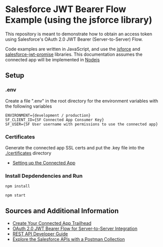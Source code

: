 # Salesforce JWT Bearer Flow Example (using the jsforce library)
This repository is meant to demonstrate how to obtain an access token using Salesforce's OAuth 2.0 JWT Bearer (Server-to-Server) Flow.

Code examples are written in JavaScript, and use the [jsforce](https://www.npmjs.com/package/jsforce) and [salesforce-jwt-promise](https://www.npmjs.com/package/salesforce-jwt-promise) libraries. This documentation assumes the connected app will be implemented in [Nodejs](https://nodejs.org/)

## Setup

### .env
Create a file ".env" in the root directory for the environment variables with the following variables
```
ENVIRONMENT={development / production}
SF_CLIENT_ID={SF Connected App Consumer Key}
SF_USER={SF User username with permissions to use the connected app}
```

### Certificates
Generate the connected app SSL certs and put the .key file into the [./certificates](/certificates) directory
- [Setting up the Connected App](https://trailhead.salesforce.com/en/content/learn/modules/sfdx_travis_ci/sfdx_travis_ci_connected_app)

### Install Depdendencies and Run
```bash
npm install
```

```bash
npm start
```

## Sources and Additional Information
 - [Create Your Connected App Trailhead](https://trailhead.salesforce.com/en/content/learn/modules/sfdx_travis_ci/sfdx_travis_ci_connected_app)
 - [OAuth 2.0 JWT Bearer Flow for Server-to-Server Integration](https://help.salesforce.com/articleView?id=remoteaccess_oauth_jwt_flow.htm&type=5)
 - [REST API Developer Guide](https://developer.salesforce.com/docs/atlas.en-us.api_rest.meta/api_rest/intro_what_is_rest_api.htm)
 - [Explore the Salesforce APIs with a Postman Collection](https://developer.salesforce.com/blogs/2020/03/explore-the-salesforce-apis-with-a-postman-collection.html)
